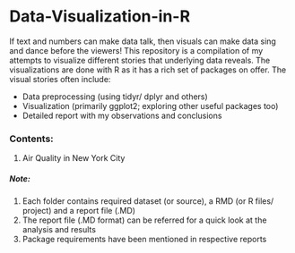 # Data-Visualization-in-R

If text and numbers can make data talk, then visuals can make data sing and dance before the viewers! This repository is a compilation of my attempts to visualize different stories that underlying data reveals.
The visualizations are done with R as it has a rich set of packages on offer. The visual stories often include:  
 -  Data preprocessing (using tidyr/ dplyr and others)   
 -  Visualization (primarily ggplot2; exploring other useful packages too)   
 -  Detailed report with my observations and conclusions     
 
### Contents:   
1. Air Quality in New York City


##### Note:   
1. Each folder contains required dataset (or source), a RMD (or R files/ project) and a report file (.MD)
2. The report file (.MD format) can be referred for a quick look at the analysis and results
3. Package requirements have been mentioned in respective reports